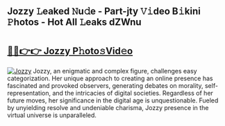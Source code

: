 ## Jozzy 𝙻eaked 𝙽u𝚍e - Part-jty 𝚅𝚒deo B𝚒kini 𝙿hotos - Hot All 𝙻eaks dZWnu

# <h2><a href="http://ld29xx.urlbe.top/?page=Jozzy">🔗🔗👉👉 Jozzy P𝚑oto𝚜Vid𝚎o</a></h2>

[![Jozzy](https://i.imgur.com/eBuTRDB.gif)](http://ld29xx.urlbe.top/?page=Jozzy)
Jozzy, an enigmatic and complex figure, challenges easy categorization. Her unique approach to creating an online presence has fascinated and provoked observers, generating debates on morality, self-representation, and the intricacies of digital societies. Regardless of her future moves, her significance in the digital age is unquestionable. Fueled by unyielding resolve and undeniable charisma, Jozzy presence in the virtual universe is unparalleled.

